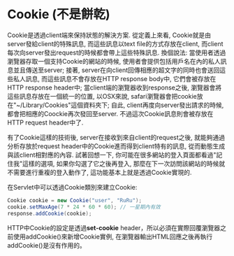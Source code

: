 # Cookie \(不是餅乾\)

Cookie是透過client端來保持狀態的解決方案. 從定義上來看, Cookie就是由server發給client的特殊訊息, 而這些訊息以text file的方式存放在client, 而client每次向server發出request的時候都會帶上這些特殊訊息. 換個說法: 當使用者透過瀏覽器存取一個支持Cookie的網站的時候, 使用者會提供包括用戶名在內的私人訊息並且傳送至server; 接著, server在向client回傳相應的超文字的同時也會送回這些私人訊息, 而這些訊息不會存放在HTTP response body中, 它們會被存放在HTTP response header中; 當client端的瀏覽器收到response之後, 瀏覽器會將這些訊息存放在一個統一的位置, 以OSX來說, safari瀏覽器會把cookie放在"~/Library/Cookies"這個資料夾下; 自此, client再度向server發出請求的時候, 都會把相應的Coockie再次發回至server. 不過這次Cookie訊息則會被存放在HTTP request header中了.

有了Cookie這樣的技術後, server在接收到來自client的request之後, 就能夠通過分析存放於request header中的Cookie進而得到client特有的訊息, 從而動態生成與該client相對應的內容. 試著回想一下, 你可能在很多網站的登入頁面都看過"記住我"這樣的選項, 如果你勾選了它之後再登入, 那麼在下一次訪問該網站的時候就不需要進行重複的登入動作了, 這功能基本上就是透過Cookie實現的.

在Servlet中可以透過Cookie類別來建立Cookie:

```java
Cookie cookie = new Cookie("user", "RuRu");
cookie.setMaxAge(7 * 24 * 60 * 60); // 一星期內有效
response.addCookie(cookie);
```

HTTP中Cookie的設定是透過**set-cookie** header，所以必須在實際回覆瀏覽器之前使用addCookie\(\)來新增Cookie實例, 在瀏覽器輸出HTML回應之後再執行addCookie\(\)是沒有作用的。

